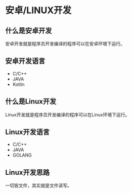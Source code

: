 # 安卓/LINUX开发

## 什么是安卓开发
安卓开发就是程序员开发编译的程序可以在安卓环境下运行。

<DocsAD/>

## 安卓开发语言
* C/C++
* JAVA
* Kotlin

## 什么是Linux开发
Linux开发就是程序员开发编译的程序可以在Linux环境下运行。

## Linux开发语言
* C/C++
* JAVA
* GOLANG

## Linux开发思路

一切皆文件，其实就是文件读写。